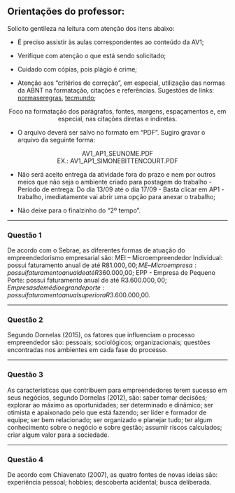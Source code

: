## Orientações do professor:
Solicito gentileza na leitura com atenção dos itens abaixo:

- É preciso assistir às aulas correspondentes ao conteúdo da AV1;

- Verifique com atenção o que está sendo solicitado;

- Cuidado com cópias, pois plágio é crime;

- Atenção aos “critérios de correção”, em especial, utilização das normas da ABNT na formatação, citações e referências. Sugestões de links: [normaseregras](https://www.normaseregras.com/normas-abnt),  [tecmundo](https://www.tecmundo.com.br/tutorial/834-aprenda-a-usar-as-normas-da-abnt-citacao-2-de-4-.htm);

<p align="center">Foco na formatação dos parágrafos, fontes, margens,  espaçamentos e, em especial, nas citações diretas e indiretas.</p>

- O arquivo deverá ser salvo no formato  em “PDF”.  Sugiro gravar o arquivo da seguinte forma:

<p align="center">
  AV1_AP1_SEUNOME.PDF <br />
  EX.:  AV1_AP1_SIMONEBITTENCOURT.PDF
</p>

- Não será aceito entrega da atividade fora do prazo e nem por outros meios que não seja o ambiente criado para postagem do trabalho - Período de entrega:  Do dia 13/09 até o dia 17/09 - Basta clicar em AP1 - trabalho, imediatamente vai abrir uma opção para anexar o trabalho;

- Não deixe para o finalzinho do “2º tempo”.

<hr />

### Questão 1

De acordo com o Sebrae, as diferentes formas de atuação do empreendedorismo empresarial são: MEI – Microempreendedor Individual: possui faturamento anual de até R$81.000,00; ME – Microempresa: possui faturamento anual de até R$360.000,00; EPP - Empresa de Pequeno Porte: possui faturamento anual de até R$3.600.000,00; Empresas de médio e grande porte: possui faturamento anual superior a R$3.600.000,00.

<hr />

### Questão 2
Segundo Dornelas (2015), os fatores que influenciam o processo empreendedor são: pessoais; sociológicos; organizacionais; questões encontradas nos ambientes em cada fase do processo.

<hr />

### Questão 3
As características que contribuem para empreendedores terem sucesso em seus negócios, segundo Dornelas (2012), são: saber tomar decisões; explorar ao máximo as oportunidades; ser determinado e dinâmico; ser otimista e apaixonado pelo que está fazendo; ser líder e formador de equipe; ser bem relacionado; ser organizado e planejar tudo; ter algum conhecimento sobre o negócio e sobre gestão; assumir riscos calculados; criar algum valor para a sociedade.

<hr />

### Questão 4
De acordo com Chiavenato (2007), as quatro fontes de novas ideias são: experiência pessoal; hobbies; descoberta acidental; busca deliberada.
